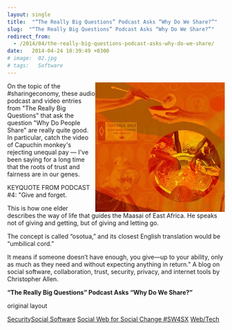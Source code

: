 ```yaml
---
layout: single
title:  "“The Really Big Questions” Podcast Asks “Why Do We Share?”"
slug:  "“The Really Big Questions” Podcast Asks “Why Do We Share?”"
redirect_from:
  - /2014/04/the-really-big-questions-podcast-asks-why-do-we-share/
date:   2014-04-24 10:39:49 +0300
# image:  02.jpg
# tags:   Software
---
```

<img width="300" height="auto" align="right" src="../assets/images/SHARE_spot2_soup-300x300.jpg" alt="“The Really Big Questions” Podcast Asks “Why Do We Share?”"/> 

On the topic of the #sharingeconomy, these audio podcast and video entries from "The Really Big Questions" that ask the question "Why Do People Share" are really quite good. In particular, catch the video of Capuchin monkey's rejecting unequal pay — I've been saying for a long time that the roots of trust and fairness are in our genes.

KEYQUOTE FROM PODCAST #4: "Give and forget.

This is how one elder describes the way of life that guides the Maasai of East Africa. He speaks not of giving and getting, but of giving and letting go.

The concept is called “osotua,” and its closest English translation would be “umbilical cord.”

It means if someone doesn’t have enough, you give—up to your ability, only as much as they need and without expecting anything in return."
A blog on social software, collaboration, trust, security, privacy, and internet tools by Christopher Allen.

**“The Really Big Questions” Podcast Asks “Why Do We Share?”**

original layout

[Security](/tags/security/)[Social Software](/tags/social-software/) [Social Web for Social Change #SW4SX](/tags/social-web-for-social-change-%23sw4sx/) [Web/Tech](/tags/web/tech/)